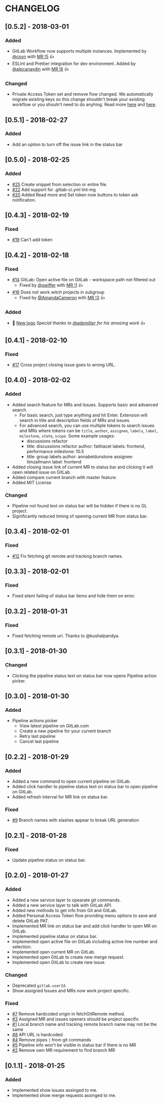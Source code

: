 # CHANGELOG

## [0.5.2] - 2018-03-01
### Added
- GitLab Workflow now supports multiple instances. Implemented by [@csvn](https://gitlab.com/csvn) with [MR !5](https://gitlab.com/fatihacet/gitlab-vscode-extension/merge_requests/5) 👍
- ESLint and Prettier integration for dev environment. Added by [@alpcanaydin](https://gitlab.com/alpcanaydin) with [MR !6](https://gitlab.com/fatihacet/gitlab-vscode-extension/merge_requests/6) 👍

### Changed
- Private Access Token set and remove flow changed. We automatically migrate existing keys so this change shouldn't break your existing workflow or you shouln't need to do anyhing. Read more [here](https://gitlab.com/fatihacet/gitlab-vscode-extension#setup) and [here](https://gitlab.com/fatihacet/gitlab-vscode-extension#multiple-gitlab-instances).


## [0.5.1] - 2018-02-27
### Added
- Add an option to turn off the issue link in the status bar


## [0.5.0] - 2018-02-25
### Added
- [#25](https://gitlab.com/fatihacet/gitlab-vscode-extension/issues/25) Create snippet from selection or entire file.
- [#22](https://gitlab.com/fatihacet/gitlab-vscode-extension/issues/22) Add support for .gitlab-ci.yml lint-ing
- [#20](https://gitlab.com/fatihacet/gitlab-vscode-extension/issues/20) Added Read more and Set token now buttons to token ask notification.


## [0.4.3] - 2018-02-19
### Fixed
- [#19](https://gitlab.com/fatihacet/gitlab-vscode-extension/issues/19) Can't add token


## [0.4.2] - 2018-02-18
### Fixed
- [#14](https://gitlab.com/fatihacet/gitlab-vscode-extension/issues/14) GitLab: Open active file on GitLab - workspace path not filtered out
  - Fixed by [@swiffer](https://gitlab.com/swiffer) with [MR !1](https://gitlab.com/fatihacet/gitlab-vscode-extension/merge_requests/1) 👍
- [#16](https://gitlab.com/fatihacet/gitlab-vscode-extension/issues/16) Does not work witch projects in subgroup
  - Fixed by [@AmandaCameron](https://gitlab.com/AmandaCameron) with [MR !3](https://gitlab.com/fatihacet/gitlab-vscode-extension/merge_requests/3) 👍

### Added
- 🎉 [New logo](https://gitlab.com/fatihacet/gitlab-vscode-extension/raw/master/src/assets/logo.png) _Special thanks to [@ademilter](https://twitter.com/ademilter) for his amazing work_ 👍


## [0.4.1] - 2018-02-10
### Fixed
- [#17](https://gitlab.com/fatihacet/gitlab-vscode-extension/issues/17) Cross project closing issue goes to wrong URL.

## [0.4.0] - 2018-02-02
### Added
- Added search feature for MRs and Issues. Supports basic and advanced search.
  - For basic search, just type anything and hit Enter. Extension will search in title and description fields of MRs and issues.
  - For advanced search, you can use multiple tokens to search issues and MRs where tokens can be `title`, `author`, `assignee`, `labels`, `label`, `milestone`, `state`, `scope`. Some example usages:
    - discussions refactor
    - title: discussions refactor author: fatihacet labels: frontend, performance milestone: 10.5
    - title: group labels author: annabeldunstone assignee: timzallmann label: frontend
- Added closing issue link of current MR to status bar and clicking it will open related issue on GitLab.
- Added compare current branch with master feature.
- Added MIT License

### Changed
- Pipeline not found text on status bar will be hidden if there is no GL project.
- Significantly reduced timing of opening current MR from status bar.


## [0.3.4] - 2018-02-01
### Fixed
- [#12](https://gitlab.com/fatihacet/gitlab-vscode-extension/issues/12) Fix fetching git remote and tracking branch names.


## [0.3.3] - 2018-02-01
### Fixed
- Fixed slient failing of status bar items and hide them on error.


## [0.3.2] - 2018-01-31
### Fixed
- Fixed fetching remote url. Thanks to @kushalpandya.


## [0.3.1] - 2018-01-30
### Changed
- Clicking the pipeline status text on status bar now opens Pipeline action picker.


## [0.3.0] - 2018-01-30
### Added
- Pipeline actions picker
  - View latest pipeline on GitLab.com
  - Create a new pipeline for your current branch
  - Retry last pipeline
  - Cancel last pipeline


## [0.2.2] - 2018-01-29
### Added
- Added a new command to open current pipeline on GitLab.
- Added click handler to pipeline status text on status bar to open pipeline on GitLab.
- Added refresh interval for MR link on status bar.

### Fixed
- [#9](https://gitlab.com/fatihacet/gitlab-vscode-extension/issues/9) Branch names with slashes appear to break URL generation


## [0.2.1] - 2018-01-28
### Fixed
- Update pipeline status on status bar.


## [0.2.0] - 2018-01-27
### Added
- Added a new service layer to opearate git commands.
- Added a new service layer to talk with GitLab API.
- Added new methods to get info from Git and GitLab.
- Added Personal Access Token flow providing menu options to save and delete GitLab PAT.
- Implemented MR link on status bar and add click handler to open MR on GitLab.
- Implemented pipeline status on status bar.
- Implemented open active file on GitLab including active line number and selection.
- Implemented open current MR on GitLab.
- Implemented open GitLab to create new merge request.
- Implemented open GitLab to create new issue.

### Changed
- Deprecated `gitlab.userId`.
- Show assigned Issues and MRs now work project specific.

### Fixed
- [#7](https://gitlab.com/fatihacet/gitlab-vscode-extension/issues/7) Remove hardcoded origin in fetchGitRemote method.
- [#3](https://gitlab.com/fatihacet/gitlab-vscode-extension/issues/3) Assigned MR and issues openers should be project specific
- [#1](https://gitlab.com/fatihacet/gitlab-vscode-extension/issues/1) Local branch name and tracking remote branch name may not be the same
- [#8](https://gitlab.com/fatihacet/gitlab-vscode-extension/issues/8) API URL is hardcoded
- [#4](https://gitlab.com/fatihacet/gitlab-vscode-extension/issues/4) Remove pipes `|` from git commands
- [#5](https://gitlab.com/fatihacet/gitlab-vscode-extension/issues/5) Pipeline info won't be visible in status bar if there is no MR
- [#2](https://gitlab.com/fatihacet/gitlab-vscode-extension/issues/4) Remove own MR requirement to find branch MR


## [0.1.1] - 2018-01-25
### Added
- Implemented show issues assinged to me.
- Implemented show merge requests assinged to me.

